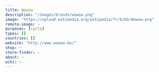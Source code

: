 ```yaml
---
title: Wowow
description: "/images/brands/wowow.png"
image: "https://upload.wikimedia.org/wikipedia/fr/b/bb/Wowow.png"
remote-image: ~
purposes: [cycle]
types: []
countries: []
website: "http://www.wowow.be/"
shop: ~
store-finder: ~
about: ~
wiki: ~
---
```

